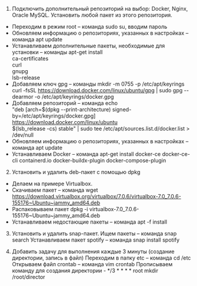 1. Подключить дополнительный репозиторий на выбор: Docker, Nginx, Oracle MySQL. Установить любой пакет из этого репозитория.
- Переходим в режим root – команда sudo su, вводим пароль
- Обновляем информацию о репозиториях, указанных в настройках – команда apt update
- Устанавливаем дополнительные пакеты, необходимые для установки – команды
    apt-get install \
    ca-certificates \
    curl \
    gnupg \
    lsb-release
- Добавляем ключ gpg – команды
mkdir -m 0755 -p /etc/apt/keyrings
curl -fsSL https://download.docker.com/linux/ubuntu/gpg | sudo gpg --dearmor -o 
     /etc/apt/keyrings/docker.gpg
- Добавляем репозиторий – команда
echo \
    "deb [arch=$(dpkg --print-architecture) signed-by=/etc/apt/keyrings/docker.gpg] 
     https://download.docker.com/linux/ubuntu \
     $(lsb_release -cs) stable" | sudo tee /etc/apt/sources.list.d/docker.list > /dev/null
- Обновляем информацию о репозиториях, указанных в настройках – команда apt update
- Устанавливаем Docker – команда
apt-get install docker-ce docker-ce-cli containerd.io docker-buildx-plugin docker-compose-plugin

2. Установить и удалить deb-пакет с помощью dpkg
- Делаем на примере Virtualbox.
- Скачиваем пакет – команда wget https://download.virtualbox.org/virtualbox/7.0.6/virtualbox-7.0_7.0.6-155176~Ubuntu~jammy_amd64.deb
- Распаковываем пакет dpkg -i virtualbox-7.0_7.0.6-155176~Ubuntu~jammy_amd64.deb
- Устанавливаем недостающие пакеты – команда apt -f install

3. Установить и удалить snap-пакет.
Ищем пакеты – команда snap search
Устанавливаем пакет spotify – команда snap install spotify

4. Добавить задачу для выполнения каждые 3 минуты (создание директории, запись в файл)
Переходим в папку etc – команда cd /etc
Открываем файл crontab – команда vim crontab
Прописываем команду для создания директории - */3 *   * * *   root    mkdir /root/director

